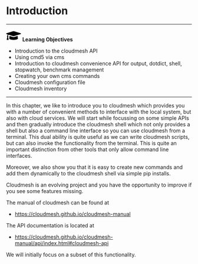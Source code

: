 # Introduction

---

![](images/learning.png) **Learning Objectives**

* Introduction to the cloudmesh API
* Using cmd5 via cms
* Introduction to cloudmesh convenience API for output, dotdict, shell, stopwatch, 
  benchmark management
* Creating your own cms commands
* Cloudmesh configuration file
* Cloudmesh inventory

---

In this chapter, we like to introduce you to cloudmesh which provides you
with a number of convenient methods to interface with the local system,
but also with cloud services. We will start while focussing on some
simple APIs and then gradually introduce the cloudmesh shell which not
only provides a shell but also a command line interface so you can use
cloudmesh from a terminal. This dual ability is quite useful as we can
write cloudmesh scripts, but can also invoke the functionality from the
terminal. This is quite an important distinction from other tools
that only allow command line interfaces.

Moreover, we also show you that it is easy to create new commands and add
them dynamically to the cloudmesh shell via simple pip installs. 

Cloudmesh is an evolving project and you have the opportunity to improve
if you see some features missing.

The manual of cloudmesh can be found at 

* <https://cloudmesh.github.io/cloudmesh-manual>

The API documentation is located at

* <https://cloudmesh.github.io/cloudmesh-manual/api/index.html#cloudmesh-api>

We will initially focus on a subset of this functionality.
